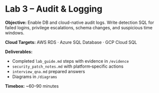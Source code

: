 
# Lab 3 – Audit & Logging

**Objective:** Enable DB and cloud-native audit logs. Write detection SQL for failed logins, privilege escalations, schema changes, and suspicious time windows.

**Cloud Targets:** AWS RDS · Azure SQL Database · GCP Cloud SQL

**Deliverables:**
- Completed `lab_guide.md` steps with evidence in `/evidence`
- `security_patch_notes.md` with platform‑specific actions
- `interview_qna.md` prepared answers
- Diagrams in `/diagrams`

**Timebox:** ~60–90 minutes
